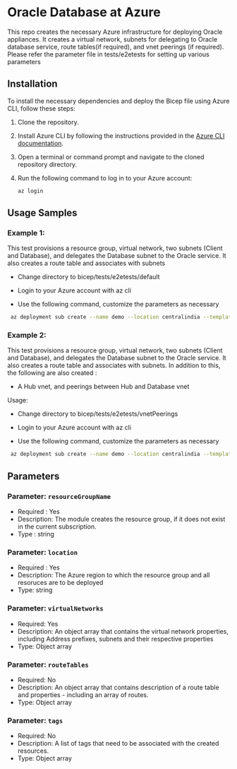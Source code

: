 # Oracle Database at Azure

This repo creates the necessary Azure infrastructure for deploying Oracle appliances. It creates a virtual network, subnets for delegating to Oracle database service, route tables(if required), and vnet peerings (if required). Please refer the parameter file  in tests/e2etests for setting up various parameters


## Installation

To install the necessary dependencies and deploy the Bicep file using Azure CLI, follow these steps:

1. Clone the repository.
2. Install Azure CLI by following the instructions provided in the [Azure CLI documentation](https://docs.microsoft.com/en-us/cli/azure/install-azure-cli).
3. Open a terminal or command prompt and navigate to the cloned repository directory.
4. Run the following command to log in to your Azure account:

    ```bash
    az login

## Usage Samples

### Example 1: 
This test provisions a resource group, virtual network, two subnets (Client and Database), and delegates the Database subnet to the Oracle service.  It also creates a route table and associates with subnets

- Change directory to bicep/tests/e2etests/default

- Login to your Azure account with az cli

- Use the following command, customize the parameters as necessary

``` bash 
 az deployment sub create --name demo --location centralindia --template-file ../../../bootstrap/single_instance/main.bicep --parameters main.bicepparam
```

### Example 2:
This test provisions a resource group, virtual network, two subnets (Client and Database), and delegates the Database subnet to the Oracle service.  It also creates a route table and associates with subnets.  In addition to this, the following are also created :
 - A Hub vnet, and peerings between Hub and Database vnet

Usage:

- Change directory to bicep/tests/e2etests/vnetPeerings

- Login to your Azure account with az cli

- Use the following command, customize the parameters as necessary

``` bash 
 az deployment sub create --name demo --location centralindia --template-file dependencies.bicep
```

## Parameters

### Parameter: `resourceGroupName`

- Required : Yes
- Description: The module creates the resource group, if it does not exist in the current subscription.
- Type : string

### Parameter: `location`

- Required : Yes
- Description: The Azure region to which the resource group and all resoruces are to be deployed
- Type: string

### Parameter: `virtualNetworks`

- Required: Yes
- Description: An object array that contains the virtual network properties, including Address prefixes, subnets and their respective properties
- Type: Object array

### Parameter: `routeTables`

- Required: No
- Description: An object array that contains description of a route table and properties - including an array of routes.
- Type: Object array

### Parameter: `tags`

- Required: No
- Description: A list of tags that need to be associated with the created resources.
- Type: Object array

